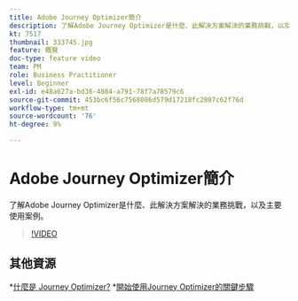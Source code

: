 ```yaml
---
title: Adobe Journey Optimizer簡介
description: 了解Adobe Journey Optimizer是什麼、此解決方案解決的業務挑戰，以及主要使用案例。
kt: 7517
thumbnail: 333745.jpg
feature: 概覽
doc-type: feature video
team: PM
role: Business Practitioner
level: Beginner
exl-id: e48a627a-bd36-4084-a791-78f7a78579c6
source-git-commit: 453bc6f56c7568086d579d17218fc2807c62f76d
workflow-type: tm+mt
source-wordcount: '76'
ht-degree: 9%

---
```


# Adobe Journey Optimizer簡介

了解Adobe Journey Optimizer是什麼、此解決方案解決的業務挑戰，以及主要使用案例。

>[!VIDEO](https://video.tv.adobe.com/v/333745?quality=12)

## 其他資源

*[什麼是 Journey Optimizer?](https://experienceleague.adobe.com/docs/journey-optimizer/using/get-started/get-started.html)
*[開始使用Journey Optimizer的關鍵步驟](https://experienceleague.adobe.com/docs/journey-optimizer/using/get-started/quick-start.html)
